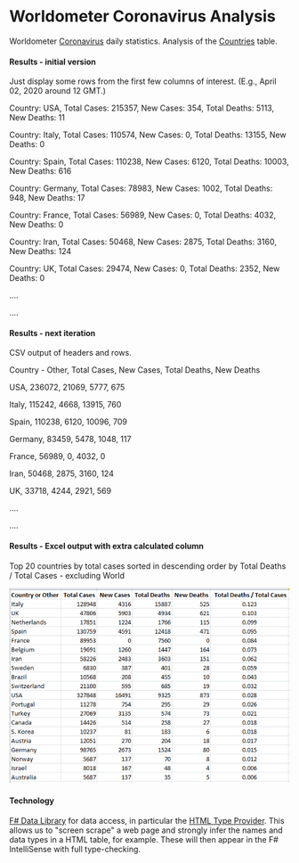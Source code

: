 # Worldometer Coronavirus Analysis 

Worldometer [Coronavirus] daily statistics. Analysis of the [Countries] table.


#### Results - initial version

Just display some rows from the first few columns of interest. (E.g.,  April 02, 2020 around 12 GMT.)


Country: USA, Total Cases: 215357, New Cases: 354, Total Deaths: 5113, New Deaths: 11

Country: Italy, Total Cases: 110574, New Cases: 0, Total Deaths: 13155, New Deaths: 0

Country: Spain, Total Cases: 110238, New Cases: 6120, Total Deaths: 10003, New Deaths: 616

Country: Germany, Total Cases: 78983, New Cases: 1002, Total Deaths: 948, New Deaths: 17

Country: France, Total Cases: 56989, New Cases: 0, Total Deaths: 4032, New Deaths: 0

Country: Iran, Total Cases: 50468, New Cases: 2875, Total Deaths: 3160, New Deaths: 124

Country: UK, Total Cases: 29474, New Cases: 0, Total Deaths: 2352, New Deaths: 0

....

....

#### Results - next iteration

CSV output of headers and rows.


Country - Other, Total Cases, New Cases, Total Deaths, New Deaths

USA, 236072, 21069, 5777, 675

Italy, 115242, 4668, 13915, 760

Spain, 110238, 6120, 10096, 709

Germany, 83459, 5478, 1048, 117

France, 56989, 0, 4032, 0

Iran, 50468, 2875, 3160, 124

UK, 33718, 4244, 2921, 569

....

....

#### Results - Excel output with extra calculated column

Top 20 countries by total cases sorted in descending order by Total Deaths / Total Cases - excluding World

![Sorted output - deaths/cases](Images/excel-output.png)


#### Technology

[F# Data Library] for data access, in particular the [HTML Type Provider]. This allows us to "screen scrape" a web page and strongly infer the names and data types in a HTML table, for example. These will then appear in the F# IntelliSense with full type-checking.

[Coronavirus]: <https://www.worldometers.info/coronavirus/>
[Countries]: <https://www.worldometers.info/coronavirus/#countries>
[F# Data Library]: <https://fsharp.github.io/FSharp.Data/>
[HTML Type Provider]: <https://fsharp.github.io/FSharp.Data/library/HtmlProvider.html>